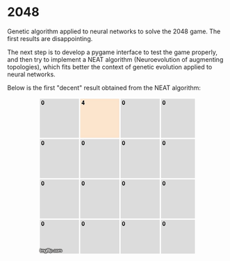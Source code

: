 # 2048

Genetic algorithm applied to neural networks to solve the 2048 game. The first results are disappointing.

The next step is to develop a pygame interface to test the game properly, and then try to implement a NEAT algorithm (Neuroevolution of augmenting topologies), which fits better the context of genetic evolution applied to neural networks.

Below is the first "decent" result obtained from the NEAT algorithm:
<p align="center">
  <img src="https://github.com/zslydr/2048/blob/master/resources/2048_AI.gif?raw=true">
</p>
